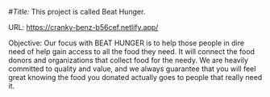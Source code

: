 #_Title:_
This project is called Beat Hunger.

URL: https://cranky-benz-b56cef.netlify.app/

Objective: Our focus with BEAT HUNGER is to help those people in dire need of help gain access to all the food they need. It will connect the food donors and organizations that collect food for the needy. We are heavily committed to quality and value, and we always guarantee that you will feel great knowing the food you donated actually goes to people that really need it.